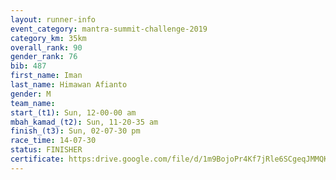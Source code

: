 ```yaml
---
layout: runner-info 
event_category: mantra-summit-challenge-2019 
category_km: 35km 
overall_rank: 90
gender_rank: 76
bib: 487
first_name: Iman
last_name: Himawan Afianto
gender: M
team_name: 
start_(t1): Sun, 12-00-00 am
mbah_kamad_(t2): Sun, 11-20-35 am
finish_(t3): Sun, 02-07-30 pm
race_time: 14-07-30
status: FINISHER
certificate: https:drive.google.com/file/d/1m9BojoPr4Kf7jRle6SCgeqJMMQK9_V0j/view?usp=sharing
---
```

